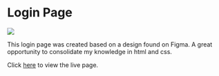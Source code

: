 # Login Page

<img src="https://user-images.githubusercontent.com/70416127/147705953-6883a006-86b0-4ff5-924e-14c38c3c427e.png">

This login page was created based on a design found on Figma. A great opportunity to consolidate my knowledge in html and css.

Click [here](https://stephkeys.github.io/LoginPage/) to view the live page.

